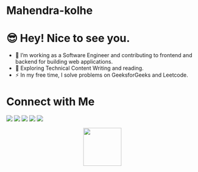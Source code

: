 # Mahendra-kolhe
# :sunglasses: Hey! Nice to see you. 
- :telescope: I’m working as a Software Engineer and contributing to frontend and backend for building web applications.
- :seedling: Exploring Technical Content Writing and reading.
- :zap: In my free time, I solve problems on GeeksforGeeks and Leetcode.
# Connect with Me
[<img src="https://img.shields.io/badge/GitHub-100000?style=for-the-badge&logo=github&logoColor=white" />](https://github.com/Mahikolhe23)
[<img src="https://img.shields.io/badge/LinkedIn-0077B5?style=for-the-badge&logo=linkedin&logoColor=white"/>](https://www.linkedin.com/in/mahendra-kolhe-39b3b2113/)
[<img src="https://img.shields.io/badge/Twitter-1DA1F2?style=for-the-badge&logo=twitter&logoColor=white"/>](https://twitter.com/mahikolhe)
[<img src="https://img.shields.io/badge/LeetCode-000000?style=for-the-badge&logo=LeetCode&logoColor=#d16c06"/>](https://leetcode.com/Mahikolhe/)
[<img src="https://img.shields.io/badge/GeeksforGeeks-gray?style=for-the-badge&logo=geeksforgeeks&logoColor=35914c"/>](https://auth.geeksforgeeks.org/user/mkolhe23/)

<div id="header" align="center">
  <img src="https://media.giphy.com/media/M9gbBd9nbDrOTu1Mqx/giphy.gif" width="100"/>
</div>
